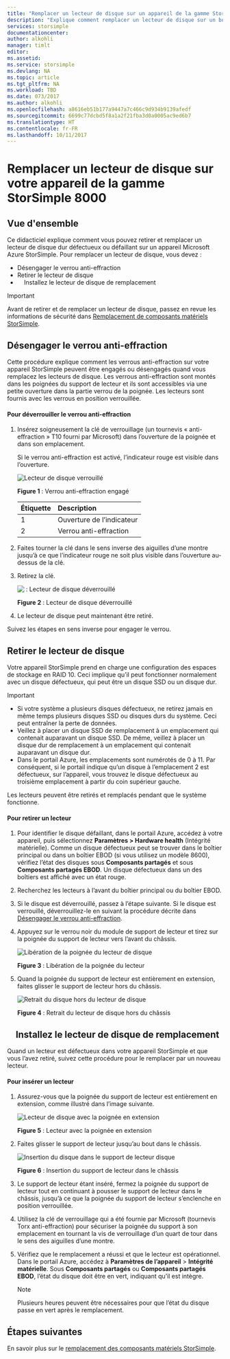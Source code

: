 ```yaml
---
title: "Remplacer un lecteur de disque sur un appareil de la gamme StorSimple 8000 | Microsoft Docs"
description: "Explique comment remplacer un lecteur de disque sur un boîtier principal ou EBOD StorSimple."
services: storsimple
documentationcenter: 
author: alkohli
manager: timlt
editor: 
ms.assetid: 
ms.service: storsimple
ms.devlang: NA
ms.topic: article
ms.tgt_pltfrm: NA
ms.workload: TBD
ms.date: 073/2017
ms.author: alkohli
ms.openlocfilehash: a8616eb51b177a9447a7c466c9d934b9139afedf
ms.sourcegitcommit: 6699c77dcbd5f8a1a2f21fba3d0a0005ac9ed6b7
ms.translationtype: HT
ms.contentlocale: fr-FR
ms.lasthandoff: 10/11/2017
---
```

# <a name="replace-a-disk-drive-on-your-storsimple-8000-series-device"></a>Remplacer un lecteur de disque sur votre appareil de la gamme StorSimple 8000

## <a name="overview"></a>Vue d'ensemble
Ce didacticiel explique comment vous pouvez retirer et remplacer un lecteur de disque dur défectueux ou défaillant sur un appareil Microsoft Azure StorSimple. Pour remplacer un lecteur de disque, vous devez :

* Désengager le verrou anti-effraction
* Retirer le lecteur de disque
*     Installez le lecteur de disque de remplacement

> [!IMPORTANT]
> Avant de retirer et de remplacer un lecteur de disque, passez en revue les informations de sécurité dans [Remplacement de composants matériels StorSimple](storsimple-8000-hardware-component-replacement.md).
 

## <a name="disengage-the-antitamper-lock"></a>Désengager le verrou anti-effraction
Cette procédure explique comment les verrous anti-effraction sur votre appareil StorSimple peuvent être engagés ou désengagés quand vous remplacez les lecteurs de disque. Les verrous anti-effraction sont montés dans les poignées du support de lecteur et ils sont accessibles via une petite ouverture dans la partie verrou de la poignée. Les lecteurs sont fournis avec les verrous en position verrouillée.

#### <a name="to-unlock-the-antitamper-lock"></a>Pour déverrouiller le verrou anti-effraction
1. Insérez soigneusement la clé de verrouillage (un tournevis « anti-effraction » T10 fourni par Microsoft) dans l’ouverture de la poignée et dans son emplacement. 
   
   Si le verrou anti-effraction est activé, l’indicateur rouge est visible dans l’ouverture.
  
    ![Lecteur de disque verrouillé](./media/storsimple-disk-drive-replacement/IC741056.png)
   
    **Figure 1** : Verrou anti-effraction engagé
   
   | Étiquette | Description |
   |:--- |:--- |
   | 1 |Ouverture de l’indicateur |
   | 2 |Verrou anti-effraction |
2. Faites tourner la clé dans le sens inverse des aiguilles d’une montre jusqu’à ce que l’indicateur rouge ne soit plus visible dans l’ouverture au-dessus de la clé.
3. Retirez la clé.
   
    ![ : Lecteur de disque déverrouillé](./media/storsimple-disk-drive-replacement/IC741057.png)
   
    **Figure 2** : Lecteur de disque déverrouillé
4. Le lecteur de disque peut maintenant être retiré.

Suivez les étapes en sens inverse pour engager le verrou.

## <a name="remove-the-disk-drive"></a>Retirer le lecteur de disque
Votre appareil StorSimple prend en charge une configuration des espaces de stockage en RAID 10. Ceci implique qu’il peut fonctionner normalement avec un disque défectueux, qui peut être un disque SSD ou un disque dur.

> [!IMPORTANT]
> * Si votre système a plusieurs disques défectueux, ne retirez jamais en même temps plusieurs disques SSD ou disques durs du système. Ceci peut entraîner la perte de données.
> * Veillez à placer un disque SSD de remplacement à un emplacement qui contenait auparavant un disque SSD. De même, veillez à placer un disque dur de remplacement à un emplacement qui contenait auparavant un disque dur.
> * Dans le portail Azure, les emplacements sont numérotés de 0 à 11. Par conséquent, si le portail indique qu’un disque à l’emplacement 2 est défectueux, sur l’appareil, vous trouvez le disque défectueux au troisième emplacement à partir du coin supérieur gauche.
> 
> 

Les lecteurs peuvent être retirés et remplacés pendant que le système fonctionne.

#### <a name="to-remove-a-drive"></a>Pour retirer un lecteur
1. Pour identifier le disque défaillant, dans le portail Azure, accédez à votre appareil, puis sélectionnez **Paramètres > Hardware health** (Intégrité matérielle). Comme un disque défectueux peut se trouver dans le boîtier principal ou dans un boîtier EBOD (si vous utilisez un modèle 8600), vérifiez l’état des disques sous **Composants partagés** et sous **Composants partagés EBOD**. Un disque défectueux dans un des boîtiers est affiché avec un état rouge.
2. Recherchez les lecteurs à l’avant du boîtier principal ou du boîtier EBOD. 
3. Si le disque est déverrouillé, passez à l’étape suivante. Si le disque est verrouillé, déverrouillez-le en suivant la procédure décrite dans [Désengager le verrou anti-effraction](#disengage-the-antitamper-lock).
4. Appuyez sur le verrou noir du module de support de lecteur et tirez sur la poignée du support de lecteur vers l’avant du châssis.
   
    ![Libération de la poignée du lecteur de disque](./media/storsimple-disk-drive-replacement/IC741051.png)
   
    **Figure 3** : Libération de la poignée du lecteur
5. Quand la poignée du support de lecteur est entièrement en extension, faites glisser le support de lecteur hors du châssis. 
   
    ![Retrait du disque hors du lecteur de disque](./media/storsimple-disk-drive-replacement/IC741052.png)
   
    **Figure 4** : Retrait du lecteur de disque hors du châssis

## <a name="install-the-replacement-disk-drive"></a>    Installez le lecteur de disque de remplacement
Quand un lecteur est défectueux dans votre appareil StorSimple et que vous l’avez retiré, suivez cette procédure pour le remplacer par un nouveau lecteur.

#### <a name="to-insert-a-drive"></a>Pour insérer un lecteur
1. Assurez-vous que la poignée du support de lecteur est entièrement en extension, comme illustré dans l’image suivante.
   
    ![Lecteur de disque avec la poignée en extension](./media/storsimple-disk-drive-replacement/IC741044.png)
   
    **Figure 5** : Lecteur avec la poignée en extension
2. Faites glisser le support de lecteur jusqu’au bout dans le châssis.
   
    ![Insertion du disque dans le support de lecteur disque](./media/storsimple-disk-drive-replacement/IC741045.png)
   
    **Figure 6** : Insertion du support de lecteur dans le châssis
3. Le support de lecteur étant inséré, fermez la poignée du support de lecteur tout en continuant à pousser le support de lecteur dans le châssis, jusqu’à ce que la poignée du support de lecteur s’enclenche en position verrouillée.
4. Utilisez la clé de verrouillage qui a été fournie par Microsoft (tournevis Torx anti-effraction) pour sécuriser la poignée du support à son emplacement en tournant la vis de verrouillage d’un quart de tour dans le sens des aiguilles d’une montre.
5. Vérifiez que le remplacement a réussi et que le lecteur est opérationnel. Dans le portail Azure, accédez à **Paramètres de l’appareil** > **Intégrité matérielle**. Sous **Composants partagés** ou **Composants partagés EBOD**, l’état du disque doit être en vert, indiquant qu’il est intègre.

   
   > [!NOTE]
   > Plusieurs heures peuvent être nécessaires pour que l’état du disque passe en vert après le remplacement.
  
## <a name="next-steps"></a>Étapes suivantes
En savoir plus sur le [remplacement des composants matériels StorSimple](storsimple-8000-hardware-component-replacement.md).


